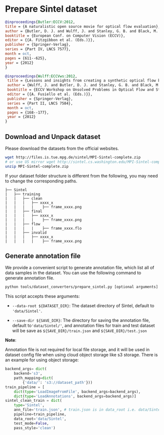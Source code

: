 # Prepare Sintel dataset

<!-- [DATASET] -->

```bibtex
@inproceedings{Butler:ECCV:2012,
title = {A naturalistic open source movie for optical flow evaluation},
author = {Butler, D. J. and Wulff, J. and Stanley, G. B. and Black, M. J.},
booktitle = {European Conf. on Computer Vision (ECCV)},
editor = {{A. Fitzgibbon et al. (Eds.)}},
publisher = {Springer-Verlag},
series = {Part IV, LNCS 7577},
month = oct,
pages = {611--625},
year = {2012}
}

@inproceedings{Wulff:ECCVws:2012,
 title = {Lessons and insights from creating a synthetic optical flow benchmark},
 author = {Wulff, J. and Butler, D. J. and Stanley, G. B. and Black, M. J.},
 booktitle = {ECCV Workshop on Unsolved Problems in Optical Flow and Stereo Estimation},
 editor = {{A. Fusiello et al. (Eds.)}},
 publisher = {Springer-Verlag},
 series = {Part II, LNCS 7584},
 month = oct,
 pages = {168--177},
 year = {2012}
}
```

## Download and Unpack dataset

Please download the datasets from the official websites.

```bash
wget http://files.is.tue.mpg.de/sintel/MPI-Sintel-complete.zip
# or use US mirror wget http://sintel.cs.washington.edu/MPI-Sintel-complete.zip
unzip MPI-Sintel-complete.zip
```

If your dataset folder structure is different from the following, you may need to change the corresponding paths.

```text
├── Sintel
|   ├── training
|   |   ├── clean
|   |   |   ├── xxxx_x
|   |   |   |    ├── frame_xxxx.png
|   |   ├── final
|   |   |   ├── xxxx_x
|   |   |   |    ├── frame_xxxx.png
|   |   ├── flow
|   |   |   |    ├── frame_xxxx.flo
|   |   ├── invalid
|   |   |   ├── xxxx_x
|   |   |   |    ├── frame_xxxx.png
```

## Generate annotation file

We provide a convenient script to generate annotation file, which list all of data samples in the dataset.
You can use the following command to generate annotation file.

```bash
python tools/dataset_converters/prepare_sintel.py [optional arguments]
```

This script accepts these arguments:

- `--data-root ${DATASET_DIR}`: The dataset directory of Sintel, default to `'data/Sintel'`.

- `--save-dir ${SAVE_DIR}`: The directory for saving the annotation file, default to`'data/Sintel/'`,
  and annotation files for train and test dataset will be save as `${SAVE_DIR}/train.json` and `${SAVE_DIR}/test.json`

**Note**:

Annotation file is not required for local file storage, and it will be used in dataset config file when using cloud object storage like s3 storage. There is an example for using object storage:

```python
backend_args= dict(
    backend='s3',
    path_mapping=dict(
        {'data/': 's3://dataset_path'}))
train_pipeline = [
    dict(type='LoadImageFromFile', backend_args=backend_args),
    dict(type='LoadAnnotations', backend_args=backend_args)]
sintel_clean_train = dict(
    type='Sintel',
    ann_file='train.json', # train.json is in data_root i.e. data/Sintel/
    pipeline=train_pipeline,
    data_root='data/Sintel',
    test_mode=False,
    pass_style='clean')
```
